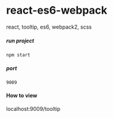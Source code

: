# react-es6-webpack
react, tooltip, es6, webpack2, scss

##### run project
`npm start`

##### port
`9009`

#### How to view

localhost:9009/tooltip
